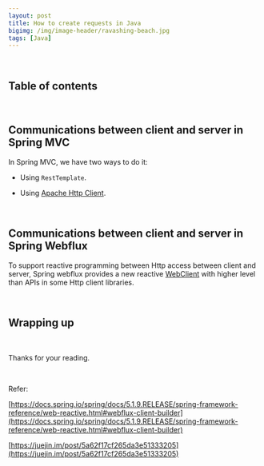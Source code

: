 ```yaml
---
layout: post
title: How to create requests in Java
bigimg: /img/image-header/ravashing-beach.jpg
tags: [Java]
---
```





<br>

## Table of contents



<br>

## Communications between client and server in Spring MVC
In Spring MVC, we have two ways to do it:
- Using ```RestTemplate```.

- Using [Apache Http Client](https://hc.apache.org/httpclient-3.x/).




<br>

## Communications between client and server in Spring Webflux
To support reactive programming between Http access between client and server, Spring webflux provides a new reactive [WebClient](https://docs.spring.io/spring/docs/current/javadoc-api/org/springframework/web/reactive/function/client/WebClient.html) with higher level than APIs in some Http client libraries.





<br>

## Wrapping up




<br>

Thanks for your reading.

<br>

Refer:

[https://docs.spring.io/spring/docs/5.1.9.RELEASE/spring-framework-reference/web-reactive.html#webflux-client-builder](https://docs.spring.io/spring/docs/5.1.9.RELEASE/spring-framework-reference/web-reactive.html#webflux-client-builder)

[https://juejin.im/post/5a62f17cf265da3e51333205](https://juejin.im/post/5a62f17cf265da3e51333205)